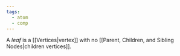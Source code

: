 ```yaml
---
tags:
  - atom
  - comp
---
```

A *leaf* is a [[Vertices|vertex]] with no [[Parent, Children, and Sibling Nodes|children vertices]].